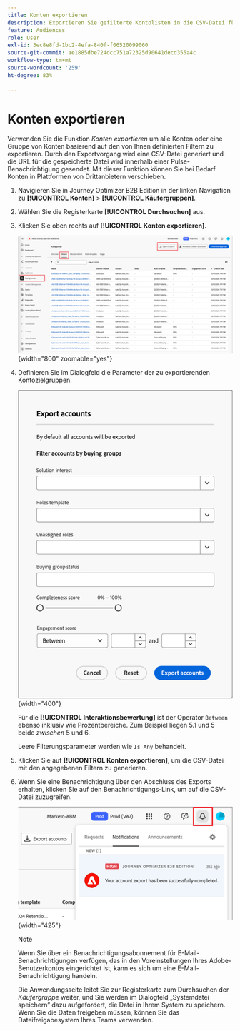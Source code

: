 ```yaml
---
title: Konten exportieren
description: Exportieren Sie gefilterte Kontolisten in die CSV-Datei für Drittanbieterplattformen mit Kaufgruppen- und Interaktionswertfiltern in Journey Optimizer B2B edition.
feature: Audiences
role: User
exl-id: 3ec8e8fd-1bc2-4efa-840f-f06520099060
source-git-commit: ae1885dbe724dcc751a72325d90641decd355a4c
workflow-type: tm+mt
source-wordcount: '259'
ht-degree: 83%

---
```


# Konten exportieren

Verwenden Sie die Funktion _Konten exportieren_ um alle Konten oder eine Gruppe von Konten basierend auf den von Ihnen definierten Filtern zu exportieren. Durch den Exportvorgang wird eine CSV-Datei generiert und die URL für die gespeicherte Datei wird innerhalb einer Pulse-Benachrichtigung gesendet. Mit dieser Funktion können Sie bei Bedarf Konten in Plattformen von Drittanbietern verschieben.

1. Navigieren Sie in Journey Optimizer B2B Edition in der linken Navigation zu **[!UICONTROL Konten]** > **[!UICONTROL Käufergruppen]**.

1. Wählen Sie die Registerkarte **[!UICONTROL Durchsuchen]** aus.

1. Klicken Sie oben rechts auf **[!UICONTROL Konten exportieren]**.

   ![Kontodetails bearbeiten](./assets/export-accounts.png){width="800" zoomable="yes"}

1. Definieren Sie im Dialogfeld die Parameter der zu exportierenden Kontozielgruppen.

   ![Angeben der Filterung der Kontozielgruppe](./assets/export-accounts-dialog.png){width="400"}

   Für die **[!UICONTROL Interaktionsbewertung]** ist der Operator `Between` ebenso inklusiv wie Prozentbereiche. Zum Beispiel liegen 5.1 und 5 beide _zwischen_ 5 und 6.

   Leere Filterungsparameter werden wie `Is Any` behandelt.

1. Klicken Sie auf **[!UICONTROL Konten exportieren]**, um die CSV-Datei mit den angegebenen Filtern zu generieren.

1. Wenn Sie eine Benachrichtigung über den Abschluss des Exports erhalten, klicken Sie auf den Benachrichtigungs-Link, um auf die CSV-Datei zuzugreifen.

   ![Auf die Benachrichtigung klicken, um die CSV-Datei mit der Liste der exportierten Konten herunterzuladen](./assets/export-accounts-notification.png){width="425"}

   >[!NOTE]
   >
   >Wenn Sie über ein Benachrichtigungsabonnement für E-Mail-Benachrichtigungen verfügen, das in den Voreinstellungen Ihres Adobe-Benutzerkontos eingerichtet ist, kann es sich um eine E-Mail-Benachrichtigung handeln.

   Die Anwendungsseite leitet Sie zur Registerkarte zum Durchsuchen der _Käufergruppe_ weiter, und Sie werden im Dialogfeld „Systemdatei speichern“ dazu aufgefordert, die Datei in Ihrem System zu speichern. Wenn Sie die Daten freigeben müssen, können Sie das Dateifreigabesystem Ihres Teams verwenden.
